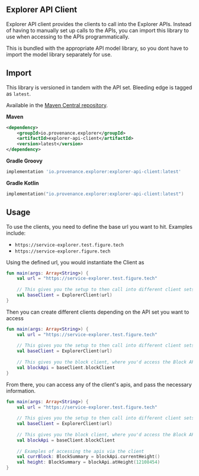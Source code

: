 Explorer API Client
----------

Explorer API client provides the clients to call into the Explorer APIs. Instead of having to manually set up calls to 
the APIs, you can import this library to use when accessing to the APIs programmatically.

This is bundled with the appropriate API model library, so you dont have to import the model library separately for use. 

Import
-----

This library is versioned in tandem with the API set. Bleeding edge is tagged as `latest`.

Available in the [Maven Central repository](https://search.maven.org/artifact/io.provenance.explorer/explorer-api-client).

**Maven**
```xml
<dependency>
    <groupId>io.provenance.explorer</groupId>
    <artifactId>explorer-api-client</artifactId>
    <version>latest</version>
</dependency>
```

**Gradle Groovy**
```groovy
implementation 'io.provenance.explorer:explorer-api-client:latest'
```

**Gradle Kotlin**
```kotlin
implementation("io.provenance.explorer:explorer-api-client:latest")
```

Usage
----

To use the clients, you need to define the base url you want to hit. Examples include:
* `https://service-explorer.test.figure.tech`
* `https://service-explorer.figure.tech`

Using the defined url, you would instantiate the Client as 
```kotlin
fun main(args: Array<String>) {
    val url = "https://service-explorer.test.figure.tech"
    
    // This gives you the setup to then call into different client sets
    val baseClient = ExplorerClient(url) 
}
```

Then you can create different clients depending on the API set you want to access
```kotlin
fun main(args: Array<String>) {
    val url = "https://service-explorer.test.figure.tech"
    
    // This gives you the setup to then call into different client sets
    val baseClient = ExplorerClient(url) 
    
    // This gives you the block client, where you'd access the Block API set
    val blockApi = baseClient.blockClient
}
```

From there, you can access any of the client's apis, and pass the necessary information.
```kotlin
fun main(args: Array<String>) {
    val url = "https://service-explorer.test.figure.tech"
    
    // This gives you the setup to then call into different client sets
    val baseClient = ExplorerClient(url) 
    
    // This gives you the block client, where you'd access the Block API set
    val blockApi = baseClient.blockClient
    
    // Examples of accessing the apis via the client
    val currBlock: BlockSummary = blockApi.currentHeight()
    val height: BlockSummary = blockApi.atHeight(12108454)
}
```
